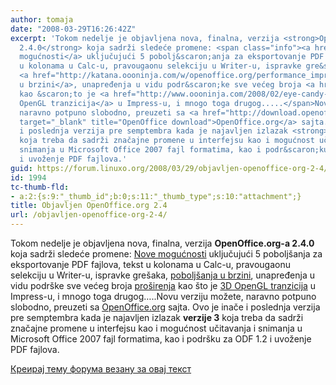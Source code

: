 ```yaml
---
author: tomaja
date: "2008-03-29T16:26:42Z"
excerpt: 'Tokom nedelje je objavljena nova, finalna, verzija <strong>OpenOffice.org-a
  2.4.0</strong> koja sadrži sledeće promene: <span class="info"><a href="http://www.oooninja.com/2008/03/new-features-openofficeorg-240.html">Nove
  mogućnosti</a> uključujući 5 pobolj&scaron;anja za eksportovanje PDF fajlova, tekst
  u kolonama u Calc-u, pravougaonu selekciju u Writer-u, ispravke gre&scaron;aka,
  <a href="http://katana.oooninja.com/w/openoffice.org/performance_improvements">pobolj&scaron;anja
  u brzini</a>, unapređenja u vidu podr&scaron;ke sve većeg broja <a href="http://extensions.services.openoffice.org/">pro&scaron;irenja</a>
  kao &scaron;to je <a href="http://www.oooninja.com/2008/02/eye-candy-3d-opengl-transitions-impress.html">3D
  OpenGL tranzicija</a> u Impress-u, i mnogo toga drugog.....</span>Novu verziju možete,
  naravno potpuno slobodno, preuzeti sa <a href="http://download.openoffice.org/index.html"
  target="_blank" title="OpenOffice download">OpenOffice.org</a> sajta. Ovo je inače
  i poslednja verzija pre semptembra kada je najavljen izlazak <strong>verzije 3</strong>
  koja treba da sadrži značajne promene u interfejsu kao i mogućnost učitavanja i
  snimanja u Microsoft Office 2007 fajl formatima, kao i podr&scaron;ku za ODF 1.2
  i uvoženje PDF fajlova.'
guid: https://forum.linuxo.org/2008/03/29/objavljen-openoffice-org-2-4/
id: 1994
tc-thumb-fld:
- a:2:{s:9:"_thumb_id";b:0;s:11:"_thumb_type";s:10:"attachment";}
title: Objavljen OpenOffice.org 2.4
url: /objavljen-openoffice-org-2-4/
---
```

Tokom nedelje je objavljena nova, finalna, verzija **OpenOffice.org-a 2.4.0** koja sadrži sledeće promene: <span class="info"><a href="http://www.oooninja.com/2008/03/new-features-openofficeorg-240.html">Nove mogućnosti</a> uključujući 5 pobolj&scaron;anja za eksportovanje PDF fajlova, tekst u kolonama u Calc-u, pravougaonu selekciju u Writer-u, ispravke gre&scaron;aka, <a href="http://katana.oooninja.com/w/openoffice.org/performance_improvements">pobolj&scaron;anja u brzini</a>, unapređenja u vidu podr&scaron;ke sve većeg broja <a href="http://extensions.services.openoffice.org/">pro&scaron;irenja</a> kao &scaron;to je <a href="http://www.oooninja.com/2008/02/eye-candy-3d-opengl-transitions-impress.html">3D OpenGL tranzicija</a> u Impress-u, i mnogo toga drugog&#8230;..</span>Novu verziju možete, naravno potpuno slobodno, preuzeti sa <a href="http://download.openoffice.org/index.html" target="_blank" title="OpenOffice download">OpenOffice.org</a> sajta. Ovo je inače i poslednja verzija pre semptembra kada je najavljen izlazak **verzije 3** koja treba da sadrži značajne promene u interfejsu kao i mogućnost učitavanja i snimanja u Microsoft Office 2007 fajl formatima, kao i podr&scaron;ku za ODF 1.2 i uvoženje PDF fajlova.<!--break-->

[Креирај тему форума везану за овај текст](https://linuxo.org/nova-tema-na-forumu/?se_pid=1994)